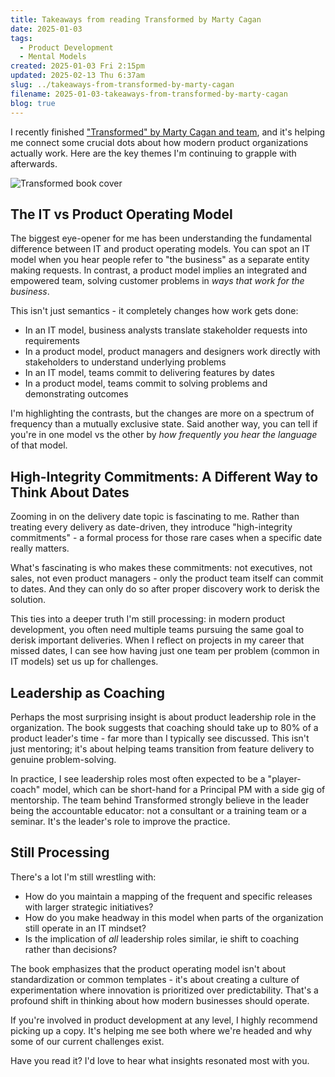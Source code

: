 ```yaml
---
title: Takeaways from reading Transformed by Marty Cagan
date: 2025-01-03
tags:
  - Product Development
  - Mental Models
created: 2025-01-03 Fri 2:15pm
updated: 2025-02-13 Thu 6:37am
slug: ../takeaways-from-transformed-by-marty-cagan
filename: 2025-01-03-takeaways-from-transformed-by-marty-cagan
blog: true
---
```


I recently finished ["Transformed" by Marty Cagan and team](https://www.svpg.com/books/transformed-moving-to-the-product-operating-model/), and it's helping me connect some crucial dots about how modern product organizations actually work. Here are the key themes I'm continuing to grapple with afterwards.

![Transformed book cover](https://www.svpg.com/wp-content/uploads/2023/08/TRANSFORMED-2D-2-e1736872246640.jpg)


## The IT vs Product Operating Model

The biggest eye-opener for me has been understanding the fundamental difference between IT and product operating models. You can spot an IT model when you hear people refer to "the business" as a separate entity making requests. In contrast, a product model implies an integrated and empowered team, solving customer problems in *ways that work for the business*.

This isn't just semantics - it completely changes how work gets done:

- In an IT model, business analysts translate stakeholder requests into requirements
- In a product model, product managers and designers work directly with stakeholders to understand underlying problems
- In an IT model, teams commit to delivering features by dates
- In a product model, teams commit to solving problems and demonstrating outcomes

I'm highlighting the contrasts, but the changes are more on a spectrum of frequency than a mutually exclusive state. Said another way, you can tell if you're in one model vs the other by *how frequently you hear the language* of that model.

## High-Integrity Commitments: A Different Way to Think About Dates

Zooming in on the delivery date topic is fascinating to me. Rather than treating every delivery as date-driven, they introduce "high-integrity commitments" - a formal process for those rare cases when a specific date really matters. 

What's fascinating is who makes these commitments: not executives, not sales, not even product managers - only the product team itself can commit to dates. And they can only do so after proper discovery work to derisk the solution.

This ties into a deeper truth I'm still processing: in modern product development, you often need multiple teams pursuing the same goal to derisk important deliveries. When I reflect on projects in my career that missed dates, I can see how having just one team per problem (common in IT models) set us up for challenges.

## Leadership as Coaching

Perhaps the most surprising insight is about product leadership role in the organization. The book suggests that coaching should take up to 80% of a product leader's time - far more than I typically see discussed. This isn't just mentoring; it's about helping teams transition from feature delivery to genuine problem-solving. 

In practice, I see leadership roles most often expected to be a "player-coach" model, which can be short-hand for a Principal PM with a side gig of mentorship. The team behind Transformed strongly believe in the leader being the accountable educator: not a consultant or a training team or a seminar. It's the leader's role to improve the practice. 

## Still Processing

There's a lot I'm still wrestling with:
- How do you maintain a mapping of the frequent and specific releases with larger strategic initiatives?
- How do you make headway in this model when parts of the organization still operate in an IT mindset?
- Is the implication of *all* leadership roles similar, ie shift to coaching rather than decisions? 

The book emphasizes that the product operating model isn't about standardization or common templates - it's about creating a culture of experimentation where innovation is prioritized over predictability. That's a profound shift in thinking about how modern businesses should operate.

If you're involved in product development at any level, I highly recommend picking up a copy. It's helping me see both where we're headed and why some of our current challenges exist.

Have you read it? I'd love to hear what insights resonated most with you.
